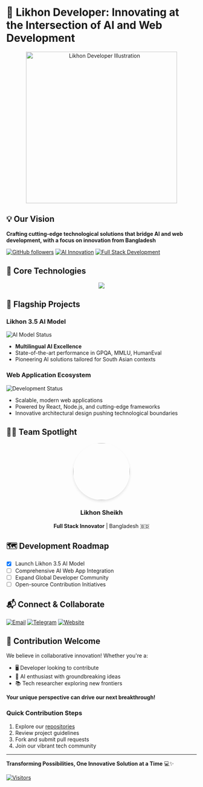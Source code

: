 # 🚀 Likhon Developer: Innovating at the Intersection of AI and Web Development

<div align="center">
  <img src="https://raw.githubusercontent.com/nectariferous/brand-assets/main/likhon-developer-illustration.svg" alt="Likhon Developer Illustration" width="400">
</div>

## 💡 Our Vision

**Crafting cutting-edge technological solutions that bridge AI and web development, with a focus on innovation from Bangladesh** 

[![GitHub followers](https://img.shields.io/github/followers/likhon-developer?style=social)](https://github.com/likhon-developer)
[![AI Innovation](https://img.shields.io/badge/AI-Innovation-2C3E50)](https://likhon.dev)
[![Full Stack Development](https://img.shields.io/badge/Full%20Stack-Development-27AE60)](https://likhon.dev)

## 🔧 Core Technologies

<div align="center">
  <img src="https://skillicons.dev/icons?i=react,nodejs,typescript,python,ai,github,dotnet" />
</div>

## 🌟 Flagship Projects

### Likhon 3.5 AI Model
![AI Model Status](https://img.shields.io/badge/Status-Active-27AE60)

- **Multilingual AI Excellence**
- State-of-the-art performance in GPQA, MMLU, HumanEval
- Pioneering AI solutions tailored for South Asian contexts

### Web Application Ecosystem
![Development Status](https://img.shields.io/badge/Status-In%20Progress-3498DB)

- Scalable, modern web applications
- Powered by React, Node.js, and cutting-edge frameworks
- Innovative architectural design pushing technological boundaries

## 👨‍💻 Team Spotlight

<div align="center">
  <img src="https://github.com/likhon-sheikh.png" width="150" style="border-radius: 50%; box-shadow: 0 4px 6px rgba(0,0,0,0.1);">
  
  ### Likhon Sheikh
  **Full Stack Innovator** | Bangladesh 🇧🇩
</div>

## 🗺️ Development Roadmap

- [x] Launch Likhon 3.5 AI Model
- [ ] Comprehensive AI Web App Integration
- [ ] Expand Global Developer Community
- [ ] Open-source Contribution Initiatives

## 📬 Connect & Collaborate

[![Email](https://img.shields.io/badge/Email-Contact-FF4136?logo=gmail)](mailto:me@likhon.dev)
[![Telegram](https://img.shields.io/badge/Telegram-Community-2C3E50?logo=telegram)](https://t.me/likhondev)
[![Website](https://img.shields.io/badge/Portfolio-Visit-27AE60?logo=web)](https://likhon.dev)

## 🤝 Contribution Welcome

We believe in collaborative innovation! Whether you're a:
- 🖥️ Developer looking to contribute
- 🧠 AI enthusiast with groundbreaking ideas
- 📚 Tech researcher exploring new frontiers

**Your unique perspective can drive our next breakthrough!**

### Quick Contribution Steps
1. Explore our [repositories](https://github.com/likhon-developer)
2. Review project guidelines
3. Fork and submit pull requests
4. Join our vibrant tech community

---

**Transforming Possibilities, One Innovative Solution at a Time** 💻✨

[![Visitors](https://visitor-badge.laobi.icu/badge?page_id=likhon-developer)](https://github.com/likhon-developer)
